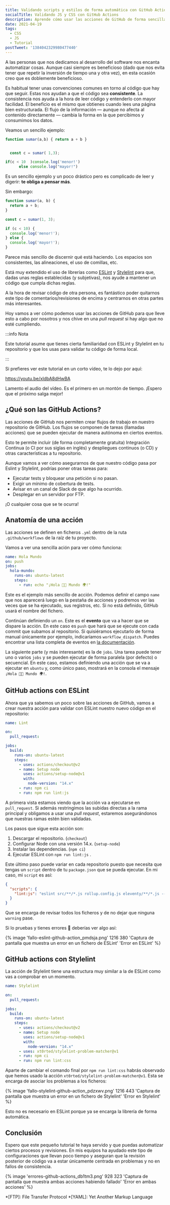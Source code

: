 ```yaml
---
title: Validando scripts y estilos de forma automática con GitHub Actions
socialTitle: Validando JS y CSS con GitHub Actions
description: Aprende cómo usar las acciones de GitHub de forma sencilla para llevar a cabo tareas sencillas como usar linters de forma automática.
date: 2021-04-19
tags:
  - CSS
  - JS
  - Tutorial
postTweet: '1384042329980477440'
---
```


A las personas que nos dedicamos al desarrollo del software nos encanta automatizar cosas. Aunque casi siempre es beneficioso (dado que nos evita tener que repetir la inversión de tiempo una   y otra vez), en esta ocasión creo que es doblemente beneficioso.

Es habitual tener unas convenciones comunes en torno al código que hay que seguir. Estas nos ayudan a que el código sea **consistente**. La consistencia nos ayuda a la hora de leer código y entenderlo con mayor facilidad. El beneficio es el mismo que obtienes cuando lees una página bien estructurada. El flujo de la información — aunque no afecta al contenido directamente — cambia la forma en la que percibimos y consumimos los datos.

Veamos un sencillo ejemplo:

```js
function sumar(a,b) { return a + b }


  const c = sumar( 1,3);

if(c < 10  )console.log('menor!')
      else console.log("mayor!")
```

Es un sencillo ejemplo y un poco drástico pero es complicado de leer y digerir: **te obliga a pensar más**.

Sin embargo:

```js
function sumar(a, b) {
  return a + b;
}

const c = sumar(1, 3);

if (c < 10) {
  console.log('menor!');
} else {
  console.log('mayor!');
}
```

Parece más sencillo de discernir qué está haciendo. Los espacios son consistentes, las alineaciones, el uso de comillas, etc.

Está muy extendido el uso de librerías como [ESLint](https://eslint.org/) y [Stylelint](https://stylelint.io/) para que, dadas unas reglas establecidas (y subjetivas), nos ayude a mantener un código que cumpla dichas reglas.

A la hora de revisar código de otra persona, es fantástico poder quitarnos este tipo de comentarios/revisiones de encima y centrarnos en otras partes más interesantes.

Hoy vamos a ver cómo podemos usar las acciones de GitHub para que lleve esto a cabo por nosotros y nos chive en una *pull request* si hay algo que no esté cumpliendo.

:::info Nota

Este tutorial asume que tienes cierta familiaridad con ESLint y Stylelint en tu repositorio y que los usas para validar tu código de forma local.

:::

Si prefieres ver este tutorial en un corto vídeo, te lo dejo por aquí:

https://youtu.be/xldbA8dHwBA

Lamento el audio del vídeo. Es el primero en un montón de tiempo. ¡Espero que el próximo salga mejor!

## ¿Qué son las GitHub Actions?

Las acciones de GitHub nos permiten crear flujos de trabajo en nuestro repositorio de GitHub. Los flujos se componen de tareas (llamadas acciones) que se pueden ejecutar de manera autónoma en ciertos eventos.

Esto te permite incluir (de forma completamente gratuita) Integración Continua (o CI por sus siglas en inglés) y despliegues continuos (o CD) y otras características a tu repositorio.

Aunque vamos a ver cómo asegurarnos de que nuestro código pasa por Eslint y Stylelint, podrías poner otras tareas para:

* Ejecutar tests y bloquear una petición si no pasan.
* Exigir un mínimo de cobertura de tests.
* Avisar en un canal de Slack de que algo ha ocurrido.
* Desplegar en un servidor por FTP.

¡O cualquier cosa que se te ocurra!

## Anatomía de una acción

Las acciones se definen en ficheros `.yml` dentro de la ruta `.github/workflows` de la raíz de tu proyecto.

Vamos a ver una sencilla ación para ver cómo funciona:

```yml
name: Hola Mundo
on: push
jobs:
  hola-mundo:
    runs-on: ubuntu-latest
    steps:
      - run: echo "¡Hola 👋🏽 Mundo 🌍!"
```

Este es el ejemplo más sencillo de acción. Podemos definir el campo `name` que nos aparecerá luego en la pestaña de acciones y podremos ver las veces que se ha ejecutado, sus registros, etc. Si no está definido, GitHub usará el nombre del fichero.

Continúan definiendo un `on`. Este es el **evento** que va a hacer que se dispare la acción. En este caso es `push` que hará que se ejecute con cada commit que subamos al repositorio. Si quisiéramos ejecutarlo de forma manual únicamente por ejemplo, indicaríamos `workflow_dispatch`. Puedes encontrar una lista completa de eventos en [la documentación](https://docs.github.com/en/actions/reference/events-that-trigger-workflows#webhook-events).

La siguiente parte (y más interesante) es la de `jobs`. Una tarea puede tener uno o varios `jobs` y se pueden ejecutar de forma paralela (por defecto) o secuencial. En este caso, estamos definiendo una acción que se va a ejecutar en `ubuntu` y, como único paso, mostrará en la consola el mensaje `¡Hola 👋🏽 Mundo 🌍!`.

## GitHub actions con ESLint

Ahora que ya sabemos un poco sobre las acciones de GitHub, vamos a crear nuestra acción para validar con ESLint nuestro nuevo código en el repositorio:

```yml
name: Lint

on:
  pull_request:

jobs:
  build:
    runs-on: ubuntu-latest
    steps:
      - uses: actions/checkout@v2
      - name: Setup node
        uses: actions/setup-node@v1
        with:
          node-version: "14.x"
      - run: npm ci
      - run: npm run lint:js
```

A primera vista estamos viendo que la acción va a ejecutarse en `pull_request`. Si además restringimos las subidas directas a la rama principal y obligamos a usar una *pull request*, estaremos asegurándonos que nuestras ramas estén bien validadas.

Los pasos que sigue esta acción son:

1. Descargar el repositorio. (`checkout`)
2. Configurar Node con una versión 14.x. (`setup-node`)
3. Instalar las dependencias. (`npm ci`)
4. Ejecutar ESLint con `npm run lint:js` .

Este último paso puede variar en cada repositorio puesto que necesita que tengas un `script` dentro de tu `package.json` que se pueda ejecutar. En mi caso, mi `script` es así:

```json
{
  "scripts": {
    "lint:js": "eslint src/**/*.js rollup.config.js eleventy/**/*.js --max-warnings 0",
  }
}
```

Que se encarga de revisar todos los ficheros y de no dejar que ninguna `warning` pase.

Si lo pruebas y tienes errores 😬 deberías ver algo así:

{% image 'fallo-eslint-github-action_pmdsja.png' 1216 380 'Captura de pantalla que muestra un error en un fichero de ESLint' 'Error en ESLint' %}

## GitHub actions con Stylelint

La acción de Stylelint tiene una estructura muy similar a la de ESLint como vas a comprobar en un momento.

```yml
name: Stylelint

on:
  pull_request:

jobs:
  build:
    runs-on: ubuntu-latest
    steps:
      - uses: actions/checkout@v2
      - name: Setup node
        uses: actions/setup-node@v1
        with:
          node-version: "14.x"
      - uses: xt0rted/stylelint-problem-matcher@v1
      - run: npm ci
      - run: npm run lint:css
```

Aparte de cambiar el comando final por `npm run lint:css` habrás observado que hemos usado la acción `xt0rted/stylelint-problem-matcher@v1`. Esta se encarga de asociar los problemas a los ficheros:

{% image 'fallo-stylelint-github-action_pdzxwv.png' 1216 443 'Captura de pantalla que muestra un error en un fichero de Stylelint' 'Error en Stylelint' %}

Esto no es necesario en ESLint porque ya se encarga la librería de forma automática.

## Conclusión

Espero que este pequeño tutorial te haya servido y que puedas automatizar ciertos procesos y revisiones. En mis equipos ha ayudado este tipo de configuraciones que llevan poco tiempo y aseguran que la revisión posterior de código va a estar únicamente centrada en problemas y no en fallos de consistencia.

{% image 'errores-github-actions_db1tm3.png' 928 323 'Captura de pantalla que muestra ambas acciones habiendo fallado' 'Error en ambas acciones' %}

*[FTP]: File Transfer Protocol
*[YAML]: Yet Another Markup Language
